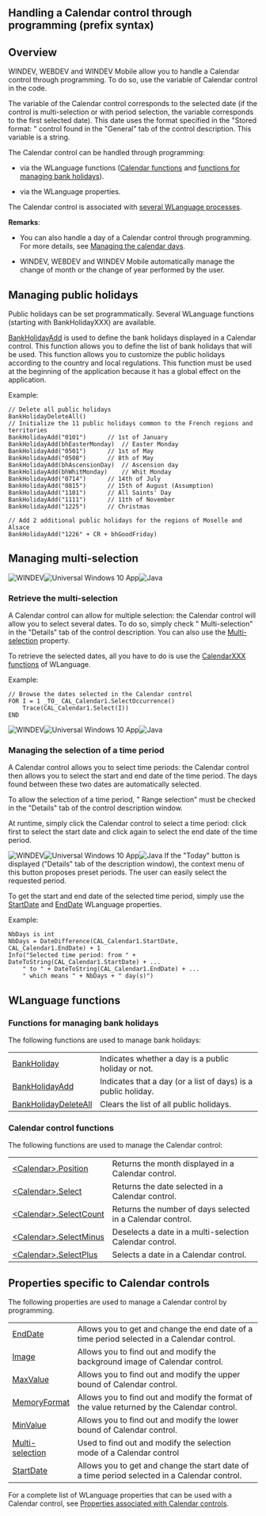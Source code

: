 


## Handling a Calendar control through programming (prefix syntax)
			



<a name="NOTE1"></a>
<a name="NOTE1_1"></a>


## Overview
<a name="overview_ELTTEXTE000100"></a>
WINDEV, WEBDEV and WINDEV Mobile allow you to handle a Calendar control through programming. To do so, use the variable of Calendar control in the code.

The variable of the Calendar control corresponds to the selected date (if the control is multi-selection or with period selection, the variable corresponds to the first selected date). This date uses the format specified in the "Stored format: " control found in the "General" tab of the control description. This variable is a string.

The Calendar control can be handled through programming: 

- via the WLanguage functions ([Calendar functions](../WDLang1/1000017392.md) and [functions for managing bank holidays](../WDLang1/1000023943.md)).

- via the WLanguage properties. 


The Calendar control is associated with [several WLanguage processes](../WDChamp/1016303.md).

**Remarks**:

- You can also handle a day of a Calendar control through programming. For more details, see [Managing the calendar days](../WDChamp/1016304.md).

- WINDEV, WEBDEV and WINDEV Mobile automatically manage the change of month or the change of year performed by the user.










<a name="NOTE2"></a>
<a name="NOTE2_1"></a>


## Managing public holidays
<a name="managing_public_holidays_ELTTEXTE000186"></a>
Public holidays can be set programmatically. Several WLanguage functions (starting with BankHolidayXXX) are available.

[BankHolidayAdd](../WDLang1/1000017304.md) is used to define the bank holidays displayed in a Calendar control. This function allows you to define the list of bank holidays that will be used. This function allows you to customize the public holidays according to the country and local regulations. This function must be used at the beginning of the application because it has a global effect on the application.

Example:

```wl
// Delete all public holidays
BankHolidayDeleteAll()
// Initialize the 11 public holidays common to the French regions and territories
BankHolidayAdd("0101")		// 1st of January
BankHolidayAdd(bhEasterMonday)	// Easter Monday
BankHolidayAdd("0501")		// 1st of May
BankHolidayAdd("0508")		// 8th of May
BankHolidayAdd(bhAscensionDay)	// Ascension day
BankHolidayAdd(bhWhitMonday)	// Whit Monday
BankHolidayAdd("0714")		// 14th of July
BankHolidayAdd("0815")		// 15th of August (Assumption)
BankHolidayAdd("1101")		// All Saints' Day
BankHolidayAdd("1111")		// 11th of November
BankHolidayAdd("1225")		// Christmas

// Add 2 additional public holidays for the regions of Moselle and Alsace
BankHolidayAdd("1226" + CR + bhGoodFriday)
```


<a name="NOTE3"></a>
<a name="NOTE3_1"></a>


## Managing multi-selection
<a name="managing_multiselection_ELTTEXTE000221"></a>
![WINDEV](https://doc.pcsoft.fr/ext/images/us/WD.png)![Universal Windows 10 App](https://doc.pcsoft.fr/ext/images/us/UNIVERSALAPP.png)![Java](https://doc.pcsoft.fr/ext/images/us/JAVA.png) 

### Retrieve the multi-selection
<a name="retrieve_the_multiselection_ELTPARAGRAPHE000244"></a>

A Calendar control can allow for multiple selection: the Calendar control will allow you to select several dates. To do so, simply check "       Multi-selection" in the "Details" tab of the control description. You can also use the [Multi-selection](../Proprietes/1000017054.md) property.

To retrieve the selected dates, all you have to do is use the [CalendarXXX functions](../WDLang1/1000017392.md) of WLanguage.

Example:

```wl
// Browse the dates selected in the Calendar control
FOR I = 1 _TO_ CAL_Calendar1.SelectOccurrence()
	Trace(CAL_Calendar1.Select(I))
END
```

<a name="NOTE3_2"></a>
![WINDEV](https://doc.pcsoft.fr/ext/images/us/WD.png)![Universal Windows 10 App](https://doc.pcsoft.fr/ext/images/us/UNIVERSALAPP.png)![Java](https://doc.pcsoft.fr/ext/images/us/JAVA.png) 

### Managing the selection of a time period
<a name="managing_the_selection_time_period_ELTPARAGRAPHE000274"></a>

A Calendar control allows you to select time periods: the Calendar control then allows you to select the start and end date of the time period. The days found between these two dates are automatically selected.

To allow the selection of a time period, "       Range selection" must be checked in the "Details" tab of the control description window.

At runtime, simply click the Calendar control to select a time period: click first to select the start date and click again to select the end date of the time period.


![WINDEV](https://doc.pcsoft.fr/ext/images/us/WD.png)![Universal Windows 10 App](https://doc.pcsoft.fr/ext/images/us/UNIVERSALAPP.png)![Java](https://doc.pcsoft.fr/ext/images/us/JAVA.png) If the "Today" button is displayed ("Details" tab of the description window), the context menu of this button proposes preset periods. The user can easily select the requested period.

To get the start and end date of the selected time period, simply use the [StartDate](../Proprietes/1000017426.md) and [EndDate](../Proprietes/1000017427.md) WLanguage properties.

Example:

```wl
NbDays is int 
NbDays = DateDifference(CAL_Calendar1.StartDate, CAL_Calendar1.EndDate) + 1
Info("Selected time period: from " + DateToString(CAL_Calendar1.StartDate) + ...
	" to " + DateToString(CAL_Calendar1.EndDate) + ...
	" which means " + NbDays + " day(s)")
```


<a name="NOTE5"></a>
<a name="NOTE5_1"></a>


## WLanguage functions
<a name="wlanguage_functions_ELTTEXTE000308"></a>


### Functions for managing bank holidays
<a name="functions_for_managing_bank_holidays_ELTPARAGRAPHE000331"></a>The following functions are used to manage bank holidays:



|   |   |
| --- | --- |
| [BankHoliday](../WDLang1/1000017303.md) | Indicates whether a day is a public holiday or not. |
| [BankHolidayAdd](../WDLang1/1000017304.md) | Indicates that a day (or a list of days) is a public holiday. |
| [BankHolidayDeleteAll](../WDLang1/1000017301.md) | Clears the list of all public holidays. |




<a name="NOTE5_2"></a>


### Calendar control functions
<a name="calendar_control_functions_ELTPARAGRAPHE000365"></a>The following functions are used to manage the Calendar control:



|   |   |
| --- | --- |
| [&lt;Calendar&gt;.Position](../WDLang1/1000017361.md) | Returns the month displayed in a Calendar control. |
| [&lt;Calendar&gt;.Select](../WDLang1/1000017385.md) | Returns the date selected in a Calendar control. |
| [&lt;Calendar&gt;.SelectCount](../WDLang1/1000017362.md) | Returns the number of days selected in a Calendar control. |
| [&lt;Calendar&gt;.SelectMinus](../WDLang1/1000017363.md) | Deselects a date in a multi-selection Calendar control. |
| [&lt;Calendar&gt;.SelectPlus](../WDLang1/1000017343.md) | Selects a date in a Calendar control. |





<a name="NOTE6"></a>
<a name="NOTE6_1"></a>


## Properties specific to Calendar controls
<a name="properties_specific_calendar_controls_ELTTEXTE000418"></a>
The following properties are used to manage a Calendar control by programming.


|   |   |
| --- | --- |
| [EndDate](../Proprietes/1000017427.md) | Allows you to get and change the end date of a time period selected in a Calendar control. |
| [Image](../Proprietes/2510034.md) | Allows you to find out and modify the background image of Calendar control. |
| [MaxValue](../Proprietes/2510009.md) | Allows you to find out and modify the upper bound of Calendar control. |
| [MemoryFormat](../Proprietes/2510048.md) | Allows you to find out and modify the format of the value returned by the Calendar control. |
| [MinValue](../Proprietes/2510008.md) | Allows you to find out and modify the lower bound of Calendar control. |
| [Multi-selection](../Proprietes/1000017054.md) | Used to find out and modify the selection mode of a Calendar control |
| [StartDate](../Proprietes/1000017426.md) | Allows you to get and change the start date of a time period selected in a Calendar control. |


For a complete list of WLanguage properties that can be used with a Calendar control, see [Properties associated with Calendar controls](../WDChamp/1016302.md).


